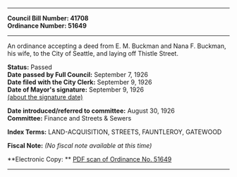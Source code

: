 * * * * *  
  
**Council Bill Number: [](#h0)[](#h2)41708**   
**Ordinance Number: 51649**  
  
* * * * *  
  
An ordinance accepting a deed from E. M. Buckman and Nana F. Buckman, his wife, to the City of Seattle, and laying off Thistle Street.  
  
**Status:** Passed   
**Date passed by Full Council:** September 7, 1926   
**Date filed with the City Clerk:** September 9, 1926   
**Date of Mayor's signature:** September 9, 1926   
[(about the signature date)](/~public/approvaldate.htm)   
  
  
**Date introduced/referred to committee:** August 30, 1926   
**Committee:** Finance and Streets & Sewers   
  
**Index Terms:** LAND-ACQUISITION, STREETS, FAUNTLEROY, GATEWOOD  
  
**Fiscal Note:** *(No fiscal note available at this time)*  
  
**Electronic Copy: ** [PDF scan of Ordinance No. 51649](/~archives/Ordinances/Ord_51649.pdf)  
  
* * * * *  
